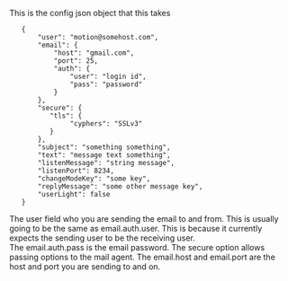 This is the config json object that this takes
 ```
    {      
        "user": "motion@somehost.com", 
        "email": {
            "host": "gmail.com",
            "port": 25,
            "auth": {
                "user": "login id",
                "pass": "password"
            }
        },
        "secure": {
           "tls": {
                "cyphers": "SSLv3"   
           }
        },
        "subject": "something something",
        "text": "message text something",
        "listenMessage": "string message",
        "listenPort": 8234,
        "changeModeKey": "some key",
        "replyMessage": "some other message key",
        "userLight": false 
    }
```    
The user field who you are sending the email to and from. This is usually going to be the same as email.auth.user.
This is because it currently expects the sending user to be the receiving user.  
The email.auth.pass is the email password.
The secure option allows passing options to the mail agent. 
The email.host and email.port are the host and port you are sending to and on.
